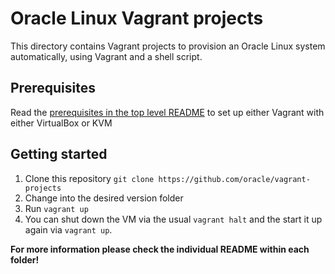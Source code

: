 # Oracle Linux Vagrant projects

This directory contains Vagrant projects to provision an Oracle Linux system automatically, using Vagrant and a shell script.

## Prerequisites

Read the [prerequisites in the top level README](../README.md#prerequisites) to set up either Vagrant with either VirtualBox or KVM

## Getting started

1. Clone this repository `git clone https://github.com/oracle/vagrant-projects`
2. Change into the desired version folder
3. Run `vagrant up`
4. You can shut down the VM via the usual `vagrant halt` and the start it up again via `vagrant up`.

**For more information please check the individual README within each folder!**
